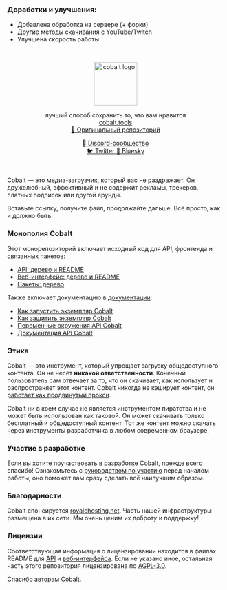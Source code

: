 ### Доработки и улучшения:
- Добавлена обработка на сервере (+ форки)
- Другие методы скачивания с YouTube/Twitch
- Улучшена скорость работы
  
<div align="center">
    <br/>
    <p>
        <img src="web/static/favicon.png" title="cobalt" alt="cobalt logo" width="100" />
    </p>
    <p>
        лучший способ сохранить то, что вам нравится
        <br/>
        <a href="https://cobalt.tools">
            cobalt.tools
        </a>
        <br/>
        <a href="https://github.com/imputnet/cobalt">
            🔗 Оригинальный репозиторий
        </a>
    </p>
    <p>
        <a href="https://discord.gg/pQPt8HBUPu">
            💬 Discord-сообщество
        </a>
        <br/>
        <a href="https://x.com/justusecobalt">
            🐦 Twitter
        </a>
        <a href="https://bsky.app/profile/cobalt.tools">
            🦋 Bluesky
        </a>
    </p>
    <br/>
</div>

Cobalt — это медиа-загрузчик, который вас не раздражает. Он дружелюбный, эффективный и не содержит рекламы, трекеров, платных подписок или другой ерунды.

Вставьте ссылку, получите файл, продолжайте дальше. Всё просто, как и должно быть.

### Монополия Cobalt
Этот монорепозиторий включает исходный код для API, фронтенда и связанных пакетов:
- [API: дерево и README](/api/)
- [Веб-интерфейс: дерево и README](/web/)
- [Пакеты: дерево](/packages/)

Также включает документацию в [документации](/docs/):
- [Как запустить экземпляр Cobalt](/docs/run-an-instance.md)
- [Как защитить экземпляр Cobalt](/docs/protect-an-instance.md)
- [Переменные окружения API Cobalt](/docs/api-env-variables.md)
- [Документация API Cobalt](/docs/api.md)

### Этика
Cobalt — это инструмент, который упрощает загрузку общедоступного контента. Он не несёт **никакой ответственности**.
Конечный пользователь сам отвечает за то, что он скачивает, как использует и распространяет этот контент.
Cobalt никогда не кэширует контент, он [работает как продвинутый прокси](/api/src/stream/).

Cobalt ни в коем случае не является инструментом пиратства и не может быть использован как таковой.
Он может скачивать только бесплатный и общедоступный контент.
Тот же контент можно скачать через инструменты разработчика в любом современном браузере.

### Участие в разработке
Если вы хотите поучаствовать в разработке Cobalt, прежде всего спасибо! Ознакомьтесь с [руководством по участию](/CONTRIBUTING.md) перед началом работы, оно поможет вам сразу сделать всё наилучшим образом.

### Благодарности
Cobalt спонсируется [royalehosting.net](https://royalehosting.net/?partner=cobalt). Часть нашей инфраструктуры размещена в их сети. Мы очень ценим их доброту и поддержку!

### Лицензии
Соответствующая информация о лицензировании находится в файлах README для [API](api/README.md) и [веб-интерфейса](web/README.md).
Если не указано иное, остальная часть этого репозитория лицензирована по [AGPL-3.0](LICENSE).

Спасибо авторам Cobalt.
